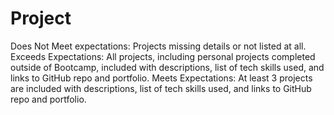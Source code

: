 # Project

Does Not Meet expectations: Projects missing details or not listed at all.
Exceeds Expectations: All projects, including personal projects completed outside of Bootcamp, included with descriptions, list of tech skills used, and links to GitHub repo and portfolio.
Meets Expectations: At least 3 projects are included with descriptions, list of tech skills used, and links to GitHub repo and portfolio.
